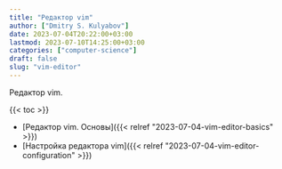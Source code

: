 ```yaml
---
title: "Редактор vim"
author: ["Dmitry S. Kulyabov"]
date: 2023-07-04T20:22:00+03:00
lastmod: 2023-07-10T14:25:00+03:00
categories: ["computer-science"]
draft: false
slug: "vim-editor"
---
```


Редактор vim.

<!--more-->

{{< toc >}}

-   [Редактор vim. Основы]({{< relref "2023-07-04-vim-editor-basics" >}})
-   [Настройка редактора vim]({{< relref "2023-07-04-vim-editor-configuration" >}})
